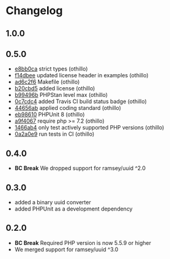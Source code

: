 # Changelog

## 1.0.0

## 0.5.0

* [e8bb0ca](http://github.com/broadway/broadway-uuid-generator/commit/e8bb0caeaf1a0e67ea1a9c216fab68cb90ffc51f) strict types (othillo)
* [f14dbee](http://github.com/broadway/broadway-uuid-generator/commit/f14dbee20eebb0e2928151bc3184f9bf4af4c6b2) updated license header in examples (othillo)
* [ad6c2f6](http://github.com/broadway/broadway-uuid-generator/commit/ad6c2f61cf08698b6a97ba10bd742ec3d554e097) Makefile (othillo)
* [b20cbd5](http://github.com/broadway/broadway-uuid-generator/commit/b20cbd56edc99cbdfd286812b9b3342aeac2d749) added license (othillo)
* [b99496b](http://github.com/broadway/broadway-uuid-generator/commit/b99496bbe3e21f058f3f35222cf69641ebe1faed) PHPStan level max (othillo)
* [0c7cdc4](http://github.com/broadway/broadway-uuid-generator/commit/0c7cdc4a1b10e8681d04a17c0ef07e510f6d0c52) added Travis CI build status badge (othillo)
* [44656ab](http://github.com/broadway/broadway-uuid-generator/commit/44656ab596f7789eca2765e82fb1669db2c878b7) applied coding standard (othillo)
* [eb98610](http://github.com/broadway/broadway-uuid-generator/commit/eb98610f69f8bf8a767f2d84efc03d6dc320668a) PHPUnit 8 (othillo)
* [a9f4067](http://github.com/broadway/broadway-uuid-generator/commit/a9f40677f77babc136f739d9fe36d4253abce351) require php >= 7.2 (othillo)
* [1466ab4](http://github.com/broadway/broadway-uuid-generator/commit/1466ab4d6ba3c236bae0f0b7fef6810cef939325) only test actively supported PHP versions (othillo)
* [0a2a0e9](http://github.com/broadway/broadway-uuid-generator/commit/0a2a0e94369f2414bdfd861353db1f165d59e057) run tests in CI (othillo)

## 0.4.0

- **BC Break** We dropped support for ramsey/uuid ^2.0

## 0.3.0

- added a binary uuid converter
- added PHPUnit as a development dependency

## 0.2.0

- **BC Break** Required PHP version is now 5.5.9 or higher
- We merged support for ramsey/uuid ^3.0
